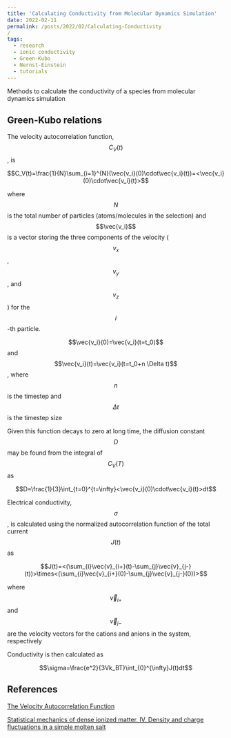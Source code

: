```yaml
---
title: 'Calculating Conductivity from Molecular Dynamics Simulation'
date: 2022-02-11
permalink: /posts/2022/02/Calculating-Conductivity
/
tags:
  - research
  - ionic conductivity
  - Green-Kubo
  - Nernst-Einstein
  - tutorials
---
```


Methods to calculate the conductivity of a species from molecular dynamics simulation

## Green-Kubo relations
The velocity autocorrelation function, $$C_V(t)$$, is

<p style="text-align: center;">$$C_V(t)=\frac{1}{N}\sum_{i=1}^{N}(\vec{v_i}(0)\cdot\vec{v_i}(t))=<\vec{v_i}(0)\cdot\vec{v_i}(t)>$$</p>

where $$N$$ is the total number of particles (atoms/molecules in the selection) and $$\vec{v_i}$$ is a vector storing the three components of the velocity ($$v_x$$, $$v_y$$, and $$v_z$$) for the $$i$$-th particle.

$$\vec{v_i}(0)=\vec{v_i}(t=t_0)$$ and $$\vec{v_i}(t)=\vec{v_i}(t=t_0+n \Delta t)$$, where $$n$$ is the timestep and $$\Delta t$$ is the timestep size

Given this function decays to zero at long time, the diffusion constant $$D$$ may be found from the integral of $$C_V(T)$$ as

<p style="text-align: center;">$$D=\frac{1}{3}\int_{t=0}^{t=\infty}<\vec{v_i}(0)\cdot\vec{v_i}(t)>dt$$</p>

Electrical conductivity, $$\sigma$$, is calculated using the normalized autocorrelation function of the total current $$J(t)$$ as

<p style="text-align: center;">$$J(t)=<(\sum_{i}\vec{v}_{i+}(t)-\sum_{j}\vec{v}_{j-}(t))>\times<(\sum_{i}\vec{v}_{i+}(0)-\sum_{j}\vec{v}_{j-}(0))>$$</p>

where $$\vec{v}_{i+}$$ and $$\vec{v}_{j-}$$ are the velocity vectors for the cations and anions in the system, respectively

Conductivity is then calculated as

<p style="text-align: center;">$$\sigma=\frac{e^2}{3Vk_BT}\int_{0}^{\infty}J(t)dt$$</p>

## References
[The Velocity Autocorrelation Function](https://www.ucl.ac.uk/~ucfbasc/Theory/vaf.html#:~:text=The%20velocity%20autocorrelation%20function%20)

[Statistical mechanics of dense ionized matter. IV. Density and charge fluctuations in a simple molten salt](https://doi.org/10.1103/PhysRevA.11.2111)

